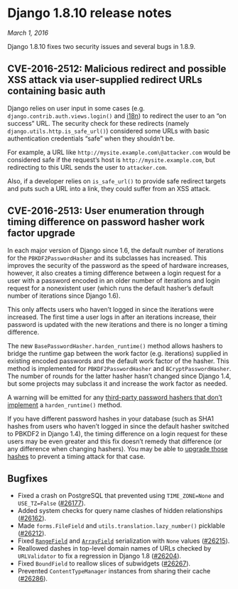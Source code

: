 # Django 1.8.10 release notes

*March 1, 2016*

Django 1.8.10 fixes two security issues and several bugs in 1.8.9.

## CVE-2016-2512: Malicious redirect and possible XSS attack via user-supplied redirect URLs containing basic auth

Django relies on user input in some cases (e.g.
`django.contrib.auth.views.login()` and [i18n](../topics/i18n/index.md))
to redirect the user to an “on success” URL. The security check for these
redirects (namely `django.utils.http.is_safe_url()`) considered some URLs
with basic authentication credentials “safe” when they shouldn’t be.

For example, a URL like `http://mysite.example.com\@attacker.com` would be
considered safe if the request’s host is `http://mysite.example.com`, but
redirecting to this URL sends the user to `attacker.com`.

Also, if a developer relies on `is_safe_url()` to provide safe redirect
targets and puts such a URL into a link, they could suffer from an XSS attack.

## CVE-2016-2513: User enumeration through timing difference on password hasher work factor upgrade

In each major version of Django since 1.6, the default number of iterations for
the `PBKDF2PasswordHasher` and its subclasses has increased. This improves
the security of the password as the speed of hardware increases, however, it
also creates a timing difference between a login request for a user with a
password encoded in an older number of iterations and login request for a
nonexistent user (which runs the default hasher’s default number of iterations
since Django 1.6).

This only affects users who haven’t logged in since the iterations were
increased. The first time a user logs in after an iterations increase, their
password is updated with the new iterations and there is no longer a timing
difference.

The new `BasePasswordHasher.harden_runtime()` method allows hashers to bridge
the runtime gap between the work factor (e.g. iterations) supplied in existing
encoded passwords and the default work factor of the hasher. This method
is implemented for `PBKDF2PasswordHasher`  and `BCryptPasswordHasher`.
The number of rounds for the latter hasher hasn’t changed since Django 1.4, but
some projects may subclass it and increase the work factor as needed.

A warning will be emitted for any [third-party password hashers that don’t
implement](../topics/auth/passwords.md#write-your-own-password-hasher) a `harden_runtime()` method.

If you have different password hashes in your database (such as SHA1 hashes
from users who haven’t logged in since the default hasher switched to PBKDF2
in Django 1.4), the timing difference on a login request for these users may be
even greater and this fix doesn’t remedy that difference (or any difference
when changing hashers). You may be able to [upgrade those hashes](../topics/auth/passwords.md#wrapping-password-hashers) to prevent a timing attack for that case.

## Bugfixes

* Fixed a crash on PostgreSQL that prevented using `TIME_ZONE=None` and
  `USE_TZ=False` ([#26177](https://code.djangoproject.com/ticket/26177)).
* Added system checks for query name clashes of hidden relationships
  ([#26162](https://code.djangoproject.com/ticket/26162)).
* Made `forms.FileField` and `utils.translation.lazy_number()` picklable
  ([#26212](https://code.djangoproject.com/ticket/26212)).
* Fixed [`RangeField`](../ref/contrib/postgres/fields.md#django.contrib.postgres.fields.RangeField) and
  [`ArrayField`](../ref/contrib/postgres/fields.md#django.contrib.postgres.fields.ArrayField) serialization with
  `None` values ([#26215](https://code.djangoproject.com/ticket/26215)).
* Reallowed dashes in top-level domain names of URLs checked by
  `URLValidator` to fix a regression in Django 1.8 ([#26204](https://code.djangoproject.com/ticket/26204)).
* Fixed `BoundField` to reallow slices of subwidgets ([#26267](https://code.djangoproject.com/ticket/26267)).
* Prevented `ContentTypeManager` instances from sharing their cache
  ([#26286](https://code.djangoproject.com/ticket/26286)).
